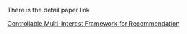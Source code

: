 There is the detail paper link

 [Controllable Multi-Interest Framework for Recommendation](https://dl.acm.org/doi/abs/10.1145/3394486.3403344)